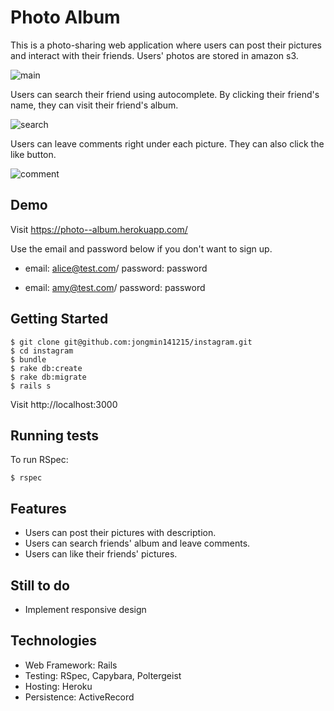 # Photo Album

This is a photo-sharing web application where users can post their pictures and interact with their friends. Users' photos are stored in amazon s3.

![main](/images/main.png?raw=true)

Users can search their friend using autocomplete. By clicking their friend's name, they can visit their friend's album.

![search](/images/search.png?raw=true)

Users can leave comments right under each picture. They can also click the like button.

![comment](/images/comment.png?raw=true)

Demo
----
Visit https://photo--album.herokuapp.com/

Use the email and password below if you don't want to sign up.
* email: alice@test.com/
password: password

* email: amy@test.com/
password: password

Getting Started
-----
```
$ git clone git@github.com:jongmin141215/instagram.git
$ cd instagram
$ bundle
$ rake db:create
$ rake db:migrate
$ rails s
```

Visit http://localhost:3000


Running tests
------
To run RSpec:
```
$ rspec
```

Features
-----
* Users can post their pictures with description.
* Users can search friends' album and leave comments.
* Users can like their friends' pictures.

Still to do
------
* Implement responsive design

Technologies
-----
* Web Framework: Rails
* Testing: RSpec, Capybara, Poltergeist
* Hosting: Heroku
* Persistence: ActiveRecord
